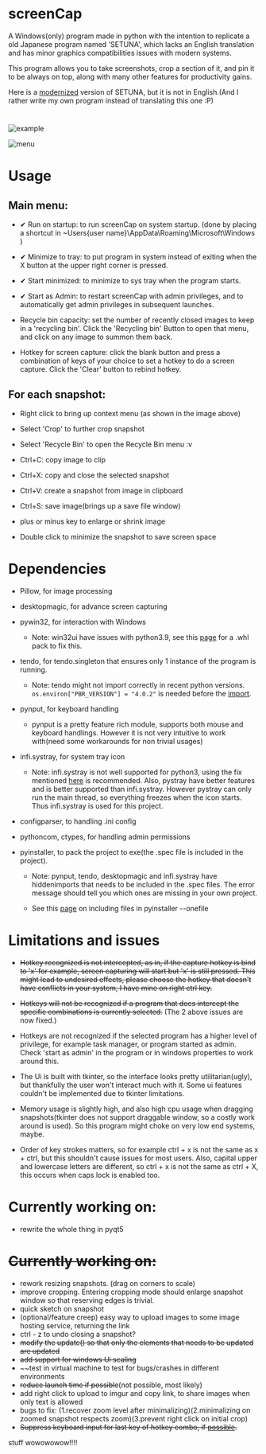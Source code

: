 # screenCap


A Windows(only) program made in python with the intention to replicate a old Japanese program named 'SETUNA', which lacks an English translation and has minor graphics compatibilities issues with modern systems.


This program allows you to take screenshots, crop a section of it, and pin it to be always on top, along with many other features for productivity gains.


Here is a [modernized](https://github.com/tylearymf/SETUNA2) version of SETUNA, but it is not in English.(And I rather write my own program instead of translating this one :P)


#


![example](https://i.imgur.com/3e8YwWm.png)


![menu](https://i.imgur.com/k2UF41x.png)


# Usage


## Main menu:


- ✔ Run on startup: to run screenCap on system startup. (done by placing a shortcut in ~Users\{user name}\AppData\Roaming\Microsoft\Windows )


- ✔ Minimize to tray: to put program in system instead of exiting when the X button at the upper right corner is pressed.


- ✔ Start minimized: to minimize to sys tray when the program starts.


- ✔ Start as Admin: to restart screenCap with admin privileges, and to automatically get admin privileges in subsequent launches.


- Recycle bin capacity: set the number of recently closed images to keep in a 'recycling bin'. Click the 'Recycling bin' Button to open that menu, and click on any image to summon them back.


- Hotkey for screen capture: click the blank button and press a combination of keys of your choice to set a hotkey to do a screen capture. Click the 'Clear' button to rebind hotkey.


## For each snapshot:


- Right click to bring up context menu (as shown in the image above)


- Select 'Crop' to further crop snapshot


- Select 'Recycle Bin' to open the Recycle Bin menu :v


- Ctrl+C: copy image to clip
- Ctrl+X: copy and close the selected snapshot
- Ctrl+V: create a snapshot from image in clipboard
- Ctrl+S: save image(brings up a save file window)
- plus or minus key to enlarge or shrink image
- Double click to minimize the snapshot to save screen space


# Dependencies


- Pillow, for image processing
- desktopmagic, for advance screen capturing
- pywin32, for interaction with Windows


  - Note: win32ui have issues with python3.9, see this [page](https://github.com/mhammond/pywin32/issues/1593) for a .whl pack to fix this.


- tendo, for tendo.singleton that ensures only 1 instance of the program is running.


  - Note: tendo might not import correctly in recent python versions. `os.environ["PBR_VERSION"] = "4.0.2"` is needed before the [import](https://blog.csdn.net/wzh200x/article/details/111185209).


- pynput, for keyboard handling
  - pynput is a pretty feature rich module, supports both mouse and keyboard handlings. However it is not very intuitive to work with(need some workarounds for non trivial usages)
- infi.systray, for system tray icon


  - Note: infi.systray is not well supported for python3, using the fix mentioned [here](https://github.com/Infinidat/infi.systray/issues/32) is recommended. Also, pystray have better features and is better supported than infi.systray. However pystray can only run the main thread, so everything freezes when the icon starts. Thus infi.systray is used for this project.


- configparser, to handling .ini config


- pythoncom, ctypes, for handling admin permissions


- pyinstaller, to pack the project to exe(the .spec file is included in the project).


  - Note: pynput, tendo, desktopmagic and infi.systray have hiddenimports that needs to be included in the .spec files. The error message should tell you which ones are missing in your own project.


  - See this [page](https://stackoverflow.com/questions/51264169/pyinstaller-add-folder-with-images-in-exe-file) on including files in pyinstaller --onefile


# Limitations and issues


- ~~Hotkey recognized is not intercepted, as in, if the capture hotkey is bind to 'x' for example, screen capturing will start but 'x' is still pressed. This might lead to undesired effects, please choose the hotkey that doesn't have conflicts in your system, I have mine on right ctrl key.~~


- ~~Hotkeys will not be recognized if a program that does intercept the specific combinations is currently selected.~~ (The 2 above issues are now fixed.)


- Hotkeys are not recognized if the selected program has a higher level of privilege, for example task manager, or program started as admin. Check 'start as admin' in the program or in windows properties to work around this.


- The Ui is built with tkinter, so the interface looks pretty utilitarian(ugly), but thankfully the user won't interact much with it. Some ui features couldn't be implemented due to tkinter limitations.


- Memory usage is slightly high, and also high cpu usage when dragging snapshots(tkinter does not support draggable window, so a costly work around is used). So this program might choke on very low end systems, maybe.


- Order of key strokes matters, so for example ctrl + x is not the same as x + ctrl, but this shouldn't cause issues for most users. Also, capital upper and lowercase letters are different, so ctrl + x is not the same as ctrl + X, this occurs when caps lock is enabled too.


# Currently working on:
- rewrite the whole thing in pyqt5 



# ~~Currently working on:~~
- rework resizing snapshots. (drag on corners to scale)
- improve cropping. Entering cropping mode should enlarge snapshot window so that reserving edges is trivial.
- quick sketch on snapshot
- (optional/feature creep) easy way to upload images to some image hosting service, returning the link
- ctrl - z to undo closing a snapshot?
- ~~modify the update() so that only the elements that needs to be updated are updated~~
- ~~add support for windows Ui scaling~~
- ~~test in virtual machine to test for bugs/crashes in different environments
- ~~reduce launch time if possible~~(not possible, most likely)
- add right click to upload to imgur and copy link, to share images when only text is allowed
- bugs to fix: (1.recover zoom level after minimalizing)(2.minimalizing on zoomed snapshot respects zoom)(3.prevent right click on initial crop)
- ~~Suppress keyboard input for last key of hotkey combo, if [possible](https://github.com/moses-palmer/pynput/issues/170).~~

stuff  wowowowow!!!!